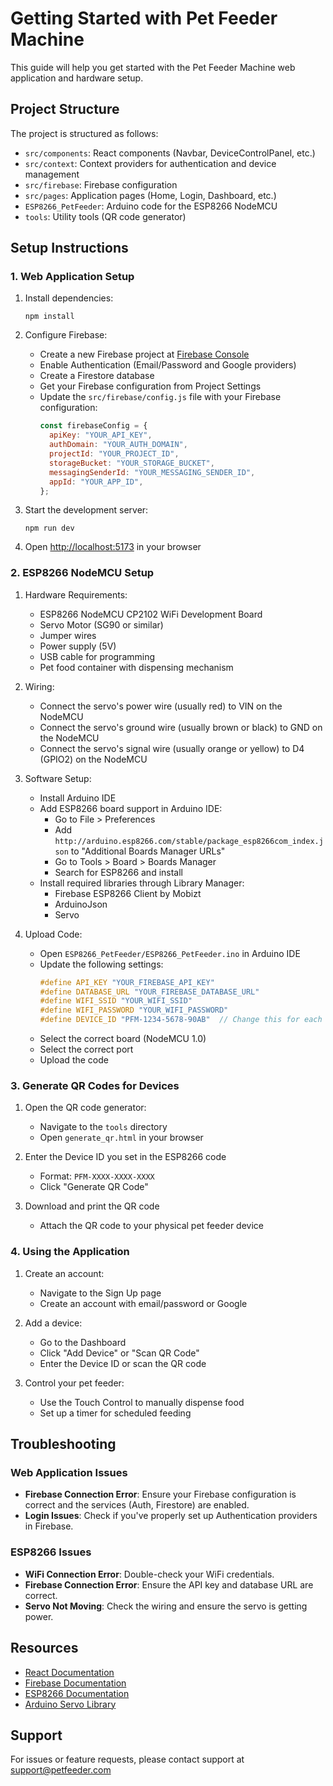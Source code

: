 # Getting Started with Pet Feeder Machine

This guide will help you get started with the Pet Feeder Machine web application and hardware setup.

## Project Structure

The project is structured as follows:

- `src/components`: React components (Navbar, DeviceControlPanel, etc.)
- `src/context`: Context providers for authentication and device management
- `src/firebase`: Firebase configuration
- `src/pages`: Application pages (Home, Login, Dashboard, etc.)
- `ESP8266_PetFeeder`: Arduino code for the ESP8266 NodeMCU
- `tools`: Utility tools (QR code generator)

## Setup Instructions

### 1. Web Application Setup

1. Install dependencies:

   ```
   npm install
   ```

2. Configure Firebase:

   - Create a new Firebase project at [Firebase Console](https://console.firebase.google.com/)
   - Enable Authentication (Email/Password and Google providers)
   - Create a Firestore database
   - Get your Firebase configuration from Project Settings
   - Update the `src/firebase/config.js` file with your Firebase configuration:
     ```javascript
     const firebaseConfig = {
       apiKey: "YOUR_API_KEY",
       authDomain: "YOUR_AUTH_DOMAIN",
       projectId: "YOUR_PROJECT_ID",
       storageBucket: "YOUR_STORAGE_BUCKET",
       messagingSenderId: "YOUR_MESSAGING_SENDER_ID",
       appId: "YOUR_APP_ID",
     };
     ```

3. Start the development server:

   ```
   npm run dev
   ```

4. Open [http://localhost:5173](http://localhost:5173) in your browser

### 2. ESP8266 NodeMCU Setup

1. Hardware Requirements:

   - ESP8266 NodeMCU CP2102 WiFi Development Board
   - Servo Motor (SG90 or similar)
   - Jumper wires
   - Power supply (5V)
   - USB cable for programming
   - Pet food container with dispensing mechanism

2. Wiring:

   - Connect the servo's power wire (usually red) to VIN on the NodeMCU
   - Connect the servo's ground wire (usually brown or black) to GND on the NodeMCU
   - Connect the servo's signal wire (usually orange or yellow) to D4 (GPIO2) on the NodeMCU

3. Software Setup:

   - Install Arduino IDE
   - Add ESP8266 board support in Arduino IDE:
     - Go to File > Preferences
     - Add `http://arduino.esp8266.com/stable/package_esp8266com_index.json` to "Additional Boards Manager URLs"
     - Go to Tools > Board > Boards Manager
     - Search for ESP8266 and install
   - Install required libraries through Library Manager:
     - Firebase ESP8266 Client by Mobizt
     - ArduinoJson
     - Servo

4. Upload Code:
   - Open `ESP8266_PetFeeder/ESP8266_PetFeeder.ino` in Arduino IDE
   - Update the following settings:
     ```cpp
     #define API_KEY "YOUR_FIREBASE_API_KEY"
     #define DATABASE_URL "YOUR_FIREBASE_DATABASE_URL"
     #define WIFI_SSID "YOUR_WIFI_SSID"
     #define WIFI_PASSWORD "YOUR_WIFI_PASSWORD"
     #define DEVICE_ID "PFM-1234-5678-90AB"  // Change this for each device
     ```
   - Select the correct board (NodeMCU 1.0)
   - Select the correct port
   - Upload the code

### 3. Generate QR Codes for Devices

1. Open the QR code generator:

   - Navigate to the `tools` directory
   - Open `generate_qr.html` in your browser

2. Enter the Device ID you set in the ESP8266 code

   - Format: `PFM-XXXX-XXXX-XXXX`
   - Click "Generate QR Code"

3. Download and print the QR code
   - Attach the QR code to your physical pet feeder device

### 4. Using the Application

1. Create an account:

   - Navigate to the Sign Up page
   - Create an account with email/password or Google

2. Add a device:

   - Go to the Dashboard
   - Click "Add Device" or "Scan QR Code"
   - Enter the Device ID or scan the QR code

3. Control your pet feeder:
   - Use the Touch Control to manually dispense food
   - Set up a timer for scheduled feeding

## Troubleshooting

### Web Application Issues

- **Firebase Connection Error**: Ensure your Firebase configuration is correct and the services (Auth, Firestore) are enabled.
- **Login Issues**: Check if you've properly set up Authentication providers in Firebase.

### ESP8266 Issues

- **WiFi Connection Error**: Double-check your WiFi credentials.
- **Firebase Connection Error**: Ensure the API key and database URL are correct.
- **Servo Not Moving**: Check the wiring and ensure the servo is getting power.

## Resources

- [React Documentation](https://react.dev/)
- [Firebase Documentation](https://firebase.google.com/docs)
- [ESP8266 Documentation](https://arduino-esp8266.readthedocs.io/en/latest/)
- [Arduino Servo Library](https://www.arduino.cc/reference/en/libraries/servo/)

## Support

For issues or feature requests, please contact support at support@petfeeder.com

